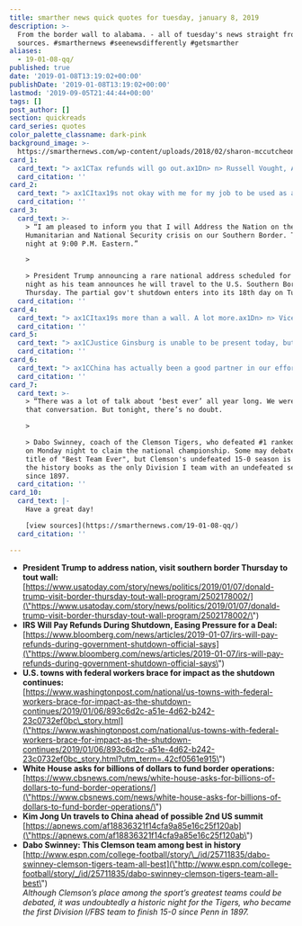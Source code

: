 ```yaml
---
title: smarther news quick quotes for tuesday, january 8, 2019
description: >-
  From the border wall to alabama. - all of tuesday's news straight from the
  sources. #smarthernews #seenewsdifferently #getsmarther
aliases:
  - 19-01-08-qq/
published: true
date: '2019-01-08T13:19:02+00:00'
publishDate: '2019-01-08T13:19:02+00:00'
lastmod: '2019-09-05T21:44:44+00:00'
tags: []
post_author: []
section: quickreads
card_series: quotes
color_palette_classname: dark-pink
background_image: >-
  https://smarthernews.com/wp-content/uploads/2018/02/sharon-mccutcheon-556371-360x360.jpg
card_1:
  card_text: "> ax1CTax refunds will go out.ax1Dn> n> Russell Vought, Acting Director of Office of Management & Budget (OMB), speaking at a White House briefing, explaining that the OMB believes its permissible for the IRS to issue refund checks during a gov't shutdown and will work to make sure the IRS is properly staffed. During previous shutdowns, refunds were stalled. The typical refund averages around $3,000 and begin going out in late January as Americans start filing their yearly taxes."
  card_citation: ''
card_2:
  card_text: "> ax1CItax19s not okay with me for my job to be used as a bargaining chip when people on either side donax19t get what they want and they canax19t come to an agreement. I just want to work.ax1Dn> n> Krystle Kirkpatrick, one of approx. 70,000 employees furloughed (temporarily laid-off) by the IRS because of the partial gov't shutdown. She told the Washington Post she's considering donating blood to supplement her family's loss of income."
  card_citation: ''
card_3:
  card_text: >-
    > “I am pleased to inform you that I will Address the Nation on the
    Humanitarian and National Security crisis on our Southern Border. Tuesday
    night at 9:00 P.M. Eastern.”

    > 

    > President Trump announcing a rare national address scheduled for Tuesday
    night as his team announces he will travel to the U.S. Southern Border on
    Thursday. The partial gov't shutdown enters into its 18th day on Tuesday.
  card_citation: ''
card_4:
  card_text: "> ax1CItax19s more than a wall. A lot more.ax1Dn> n> Vice President Pence, who's working to negotiate with Democrats, speaking about the White House's request for more than $5B in funding for border security. Besides money to the build the border wall, the administration wants funds for additional categories such as $500M+ for additional immigration judges (and staff), $500M+ for extra law enforcement, and $4M+ for thousands of detention beds."
  card_citation: ''
card_5:
  card_text: "> ax1CJustice Ginsburg is unable to be present today, but will participate in the consideration and decision of the cases on the basis of the briefs and the transcripts of oral arguments.”n> n> Chief Justice John Roberts on Monday confirming Justice Ruth Bader Ginsburg would not be physically present at the Supreme Court to hear arguments for the first time in more than 2 decades. 85-yr-old Justice Ginsberg will work from home as she continues to recover from preventative lung cancer surgery."
  card_citation: ''
card_6:
  card_text: "> ax1CChina has actually been a good partner in our efforts to reduce the risk to the world from North Koreaax19s nuclear capability. I expect they will continue to do so.ax1Dn> n> Sec. of State Mike Pompeo commenting on China's role in talks between the U.S, & North Korea. North Korean leader Kim Jong Un is in China for a multi-day trip; today is his birthday. Pres. Trump said the U.S. is looking for a location for a second summit with North Korea."
  card_citation: ''
card_7:
  card_text: >-
    > “There was a lot of talk about ‘best ever’ all year long. We were never in
    that conversation. But tonight, there’s no doubt.

    > 

    > Dabo Swinney, coach of the Clemson Tigers, who defeated #1 ranked Alabama
    on Monday night to claim the national championship. Some may debate the
    title of "Best Team Ever", but Clemson's undefeated 15-0 season is one for
    the history books as the only Division I team with an undefeated season
    since 1897.
  card_citation: ''
card_10:
  card_text: |-
    Have a great day!

    [view sources](https://smarthernews.com/19-01-08-qq/)
  card_citation: ''

---
```

*   **President Trump to address nation, visit southern border Thursday to tout wall:**  
    [https://www.usatoday.com/story/news/politics/2019/01/07/donald-trump-visit-border-thursday-tout-wall-program/2502178002/](\"https://www.usatoday.com/story/news/politics/2019/01/07/donald-trump-visit-border-thursday-tout-wall-program/2502178002/\")
*   **IRS Will Pay Refunds During Shutdown, Easing Pressure for a Deal:**  
    [https://www.bloomberg.com/news/articles/2019-01-07/irs-will-pay-refunds-during-government-shutdown-official-says](\"https://www.bloomberg.com/news/articles/2019-01-07/irs-will-pay-refunds-during-government-shutdown-official-says\")
*   **U.S. towns with federal workers brace for impact as the shutdown continues:**  
    [https://www.washingtonpost.com/national/us-towns-with-federal-workers-brace-for-impact-as-the-shutdown-continues/2019/01/06/893c6d2c-a51e-4d62-b242-23c0732ef0bc\_story.html](\"https://www.washingtonpost.com/national/us-towns-with-federal-workers-brace-for-impact-as-the-shutdown-continues/2019/01/06/893c6d2c-a51e-4d62-b242-23c0732ef0bc_story.html?utm_term=.42cf0561e915\")
*   **White House asks for billions of dollars to fund border operations:**  
    [https://www.cbsnews.com/news/white-house-asks-for-billions-of-dollars-to-fund-border-operations/](\"https://www.cbsnews.com/news/white-house-asks-for-billions-of-dollars-to-fund-border-operations/\")
*   **Kim Jong Un travels to China ahead of possible 2nd US summit**  
    [https://apnews.com/af18836321f14cfa9a85e16c25f120ab](\"https://apnews.com/af18836321f14cfa9a85e16c25f120ab\")
*   **Dabo Swinney: This Clemson team among best in history**  
    [http://www.espn.com/college-football/story/\_/id/25711835/dabo-swinney-clemson-tigers-team-all-best](\"http://www.espn.com/college-football/story/_/id/25711835/dabo-swinney-clemson-tigers-team-all-best\")  
    _Although Clemson’s place among the sport’s greatest teams could be debated, it was undoubtedly a historic night for the Tigers, who became the first Division I/FBS team to finish 15-0 since Penn in 1897._